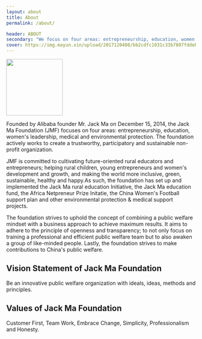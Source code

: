 ```yaml
---
layout: about
title: About
permalink: /about/

header: ABOUT
secondary: "We focus on four areas: entrepreneurship, education, women’s leadership, medical and environmental protection"
cover: https://img.mayun.xin/upload/2017120408/bb2cdfc1031c33b7807fddeb877955b4.jpg
---
```


<img src="https://img.mayun.xin/upload/2018082107/caf37d26fdc7a73f428ab7e361e334a1.png" style="width: 150px"/>

Founded by Alibaba founder Mr. Jack Ma on December 15, 2014, the Jack Ma Foundation (JMF) focuses on four areas: entrepreneurship, education, women's leadership, medical and environmental protection. The foundation actively works to create a trustworthy, participatory and sustainable non-profit organization.

JMF is committed to cultivating future-oriented rural educators and entrepreneurs; helping rural children, young entrepreneurs and women's development and growth, and making the world more inclusive, green, sustainable, healthy and happy.As such, the foundation has set up and implemented the Jack Ma rural education Initiative, the Jack Ma education fund, the Africa Netpreneur Prize Initatie, the China Women's Football support plan and other environmental protection & medical support projects. 

The foundation strives to uphold the concept of combining a public welfare mindset with a business approach to achieve maximum results. It aims to adhere to the principle of openness and transparency; to not only focus on training a professional and efficient public welfare team but to also awaken a group of like-minded people. Lastly, the foundation strives to make contributions to China's public welfare.


## Vision Statement of Jack Ma Foundation

Be an innovative public welfare organization with ideals, ideas, methods and principles.

## Values of Jack Ma Foundation 

Customer First, Team Work, Embrace Change, Simplicity, Professionalism and Honesty.